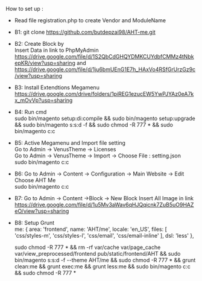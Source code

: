 How to set up :
* Read file registration.php to create Vendor and ModuleName 

- B1: git clone https://github.com/butdepzai98/AHT-me.git
- B2:
    Create Block by <br>
    Insert Data in link to PhpMyAdmin <br>
    https://drive.google.com/file/d/1S2QbCdGHQYDMKCUYdbfCMMz4tNbkepKR/view?usp=sharing 
    and <br>
    https://drive.google.com/file/d/1ju6bmUEnG1E7h_HAxVo4RSfGrUrzGz9c/view?usp=sharing
    <br>
- B3: 
    Install Extendtions Megamenu
    https://drive.google.com/drive/folders/1piREG1ezucEW5YwPJYAz0eA7kx_mOvVp?usp=sharing
    
- B4: Run cmd <br>
    sudo bin/magento setup:di:compile && sudo bin/magento setup:upgrade && sudo bin/magento s:s:d -f && sudo chmod -R 777 * && sudo bin/magento c:c
    
- B5: Active Megamenu and Import file setting <br>
    Go to Admin -> VenusTheme -> Licenses <br>
    Go to Admin -> VenusTheme -> Import -> Choose File : setting.json <br>
    sudo bin/magento c:c
    
- B6:
    Go to Admin -> Content -> Configuration ->	Main Website -> Edit <br>
    Choose AHT Me <br>
    sudo bin/magento c:c
    <br>
- B7:
    Go to Admin -> Content ->Block -> New Block
    Insert All Image in link <br>
    https://drive.google.com/file/d/1u5Mv3aWav6qHJQqicnk7ZuB5uO9HAZeO/view?usp=sharing
    
- B8:
    Setup Grunt <br>
    me: {
        area: 'frontend',
        name: 'AHT/me',
        locale: 'en_US',
        files: [
            'css/styles-m',
            'css/styles-l',
            'css/email',
            'css/email-inline'
        ],
        dsl: 'less'
    }, <br>
    
    sudo chmod -R 777 * && rm -rf var/cache var/page_cache var/view_preprocessed/frontend pub/static/frontend/AHT && sudo bin/magento s:s:d -f --theme AHT/me && sudo chmod -R 777 * && grunt clean:me && grunt exec:me && grunt less:me && sudo bin/magento c:c && sudo chmod -R 777 * 
    
